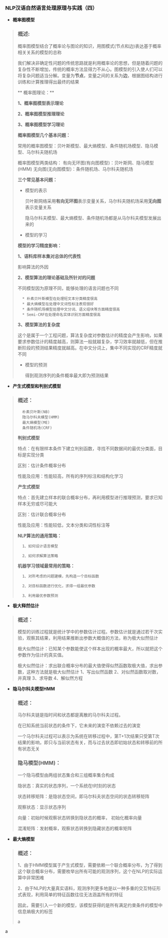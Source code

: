 ### NLP汉语自然语言处理原理与实践（四）
- **概率图模型**
> ### 概述:
>  概率图模型结合了概率论与图论的知识，用图模式(节点和边)表达基于概率相关关系的模型的总称
>
> 我们解决非确定性问题的传统思路就是利用概率论的思想，但是随着问题的复杂性不断增加，传统的概率方法显得力不从心。图模型的引入使人们可以将复杂问题适当分解。变量为**节点**，变量之间的关系为**边**，根据图结构进行训练和计算推理得出最终的结果
>
>** 概率图理论：**
>
> <b>1、概率图模型表示理论</b>
>
> <b>2、概率图模型推理理论</b>
>
> <b>3、概率图模型学习理论</b>
>
> **概率图模型几个基本问题：**
>
> 常用的概率图模型：贝叶斯模型、最大熵模型、条件随机场模型、隐马模型、马尔科夫随机场
>
> 概率图模型两类结构：
>       有向无环图(有向图模型)：贝叶斯网、隐马模型(HMM)
>       无向图(无向图模型)：条件随机场、马尔科夫随机场
>
>
> **三个常见基本问题：**
> - 模型的表示
>
>   贝叶斯网络采用**有向无环图**表示变量关系，马尔科夫随机场采用**无向图**表示变量关系
>
>   隐马尔科夫模型、最大熵模型、条件随机场都是从马尔科夫模型发展出来的
>
> - 模型的学习
>
>  <b>模型的学习精度影响：</b>
>
>  <b>1、语料库样本集对总体的代表性</b>
>
>  影响算法的外因
>
>  <b>2、模型算法的理论基础及所针对的问题</b>
>
>   不同模型因为原理不同，能够处理的语言问题也不同
>
>       * 朴素贝叶斯模型在处理短文本分类精度很高
>       * 最大熵模型在处理中文词性标注表现很好
>       * 条件随机场模型处理中文分词、语义组块等方面精度很高
>       * Semi-CRF在处理命名实体识别方面精度很高
>
>   <b>3、模型算法的复杂度</b>
>
>   这个是属于一个工程问题，算法复杂度对参数估计的精度会产生影响，如果要求参数估计的精度越高，则算法一般就越复杂，学习效率就越低，但在推断阶段的预测结果精度就越高。在中文分词上，集中不同实现的CRF精度就不同
>
> - 模型的预测
>
>   得到观测序列的条件概率最大即为预测结果

- **产生式模型和判别式模型**
> ### 概述：
>       朴素贝叶斯(NB)
>       隐马尔科夫模型(HMM)
>       最大熵模型(ME)
>       条件随机场(CRF)
> <b>判别式模型</b>
>
>   特点：在有限样本条件下建立判别函数，寻找不同数据间的最优分类面，目标是实现分类
>
>   区别：估计条件概率分布
>
>   性能及应用：性能较高，所有的序列标注和结构化学习
>
> <b>产生式模型</b>
>
>   特点：首先建立样本的联合概率分布，再利用模型进行推理预测，要求已知样本无穷或尽可能大
>
>   区别：估计联合概率分布
>
>   性能及应用：性能较低，文本分类和词性标注等
>
> **NLP算法的通用策略：**
>
>       1、如何设计语言模型
>
>       2、如何求解算法策略
>
> **机器学习领域最常用的策略：**
>
>       1、对所考虑的问题建模，先构造一个目标函数
>
>       2、对目标函数进行优化，求得一组最优参数
>
>       3、利用最优参数预测

- **极大释然估计**
> ### 概述：
>   模型的训练过程就是统计学中的参数估计过程。参数估计就是通过若干次实验，观察其结果，利用结果推断出参数大概值的方法，称为极大似然估计
>
> 极大似然估计：已知某个参数能使这个样本出现的概率最大，所以就把这个参数作为估计的真实值。
>
> 极大似然估计：求出联合概率分布的最大值使得似然函数取极大值，求出参数，这种方法就是极大似然估计
>       1、写出似然函数
>       2、对似然函数取对数，并真理
>       3、求导数
>       4、解似然方程
>
- **隐马尔科夫模型HMM**
> ### 概述：
> 马尔科夫链是指时间和状态都是离散的马尔科夫过程。
>
> 在已知系统当前状态的条件下，它未来的演变不依赖过去的演变
>
> 一个马尔科夫过程可以表示为系统在转移过程中，第T+1次结果只受第T次结果的影响，即只与当前状态有关，而与过去状态即初始状态和转移前的所有状态无关
>
> ### 隐马模型(HMM)：
> 一个隐马模型由两组状态集合和三组概率集合构成
>
> 隐状态：真实的状态序列，一个系统在t时刻的状态
>
> 状态转移矩阵：是隐状态空间，即马尔科夫状态空间的状态转移矩阵
>
> 观察状态：显示状态序列
>
> 向量：初始时候观察状态转换到隐状态的概率， 初始化概率向量
>
> 混淆矩阵：发射概率，观察状态转换到隐藏状态的概率矩阵
>
- **最大熵模型**
> ### 概述：
> 1、由于HMM模型属于产生式模型，需要依赖一个联合概率分布，为了得到这个联合概率分布，需要枚举出所有可能的观测序列，这个在NLP的实际运算中非常困难
>
> 2、由于NLP的大量真实语料，观测序列更多地是以一种多重的交互特征形式表现，利用简单的特征函数往往无法涵盖所有的特征
>
> 因此，需要引入一个新的模型，该模型获得的是所有满足约束条件的模型中信息熵极大的标签
>
>
>
>
>
> a
>





















































a
